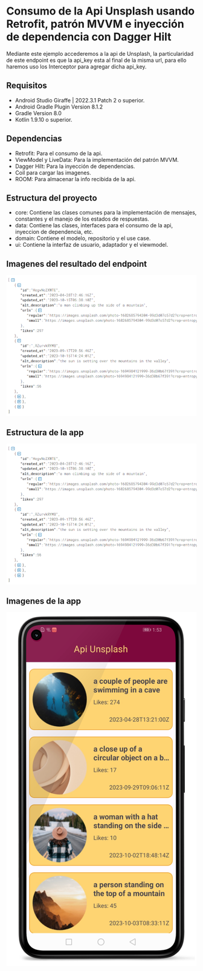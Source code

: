 # Consumo de la Api Unsplash usando Retrofit, patrón MVVM e inyección de dependencia con Dagger Hilt
Mediante este ejemplo accederemos a la api de Unsplash, la particularidad de este endpoint es que la api_key esta al final de la misma url, para ello haremos uso los Interceptor para agregar dicha api_key.

## Requisitos

- Android Studio Giraffe | 2022.3.1 Patch 2 o superior.
- Android Gradle Plugin Version 8.1.2
- Gradle Version 8.0
- Kotlin 1.9.10 o superior.

## Dependencias

- Retrofit: Para el consumo de la api.
- ViewModel y LiveData: Para la implementación del patrón MVVM.
- Dagger Hilt: Para la inyección de dependencias.
- Coil para cargar las imagenes.
- ROOM: Para almacenar la info recibida de la api.

## Estructura del proyecto

- core: Contiene las clases comunes para la implementación de mensajes, constantes y el manejo de los estados de respuestas.
- data: Contiene las clases, interfaces para el consumo de la api, inyeccion de dependencia, etc.
- domain: Contiene el modelo, repositorio y el use case.
- ui: Contiene la interfaz de usuario, adaptador y el viewmodel.

## Imagenes del resultado del endpoint
![Image text](https://github.com/programadorescs/ApiRestUnsplash/blob/master/app/src/main/assets/respuesta_json.png)

## Estructura de la app
![Image text](https://github.com/programadorescs/ApiRestUnsplash/blob/master/app/src/main/assets/respuesta_json.png)

## Imagenes de la app
![Image text](https://github.com/programadorescs/ApiRestUnsplash/blob/master/app/src/main/assets/pantalla_01.png)